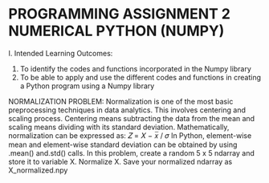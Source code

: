# PROGRAMMING ASSIGNMENT 2 NUMERICAL PYTHON (NUMPY)
I. Intended Learning Outcomes:
1. To identify the codes and functions incorporated in the Numpy library
2. To be able to apply and use the different codes and functions in creating a Python program using a Numpy library

NORMALIZATION PROBLEM: Normalization is one of the most basic preprocessing techniques in
data analytics. This involves centering and scaling process. Centering means subtracting the data from the
mean and scaling means dividing with its standard deviation. Mathematically, normalization can be
expressed as:
𝑍 = 𝑋 − 𝑥̅ / 𝜎
In Python, element-wise mean and element-wise standard deviation can be obtained by using .mean() and.std() calls.
In this problem, create a random 5 x 5 ndarray and store it to variable X. Normalize X. Save your normalized
ndarray as X_normalized.npy

